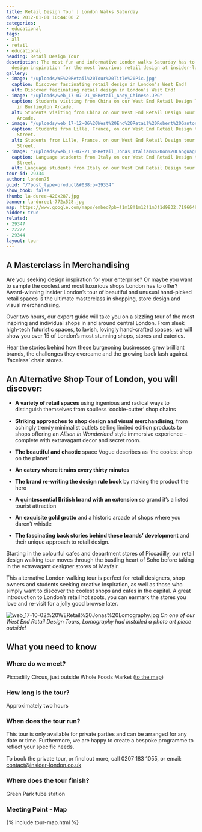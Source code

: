 ```yaml
---
title: Retail Design Tour | London Walks Saturday
date: 2012-01-01 10:44:00 Z
categories:
- educational
tags:
- all
- retail
- educational
heading: Retail Design Tour
description: The most fun and informative London walks Saturday has to offer. Find
  design inspiration for the most luxurious retail design at insider-london.co.uk.
gallery:
- image: "/uploads/WE%20Retail%20Tour%20Title%20Pic.jpg"
  caption: Discover fascinating retail design in London's West End!
  alt: Discover fascinating retail design in London's West End!
- image: "/uploads/web_17-07-21_WERetail_Andy_Chinese.JPG"
  caption: Students visiting from China on our West End Retail Design Tour - here
    in Burlington Arcade.
  alt: Students visiting from China on our West End Retail Design Tour - here in Burlington
    Arcade.
- image: "/uploads/web_17-12-06%20West%20End%20Retail%20Robert%20Ganton%20St%20-%20Students%20from%20Lille.jpg"
  caption: Students from Lille, France, on our West End Retail Design tour in Carnaby
    Street.
  alt: Students from Lille, France, on our West End Retail Design tour in Carnaby
    Street.
- image: "/uploads/web_17-07-21_WERetail_Jonas_Italians%20on%20Language%20School_Piccadilly%20Circus_03.jpg"
  caption: Language students from Italy on our West End Retail Design tour in Air
    Street.
  alt: Language students from Italy on our West End Retail Design tour in Air Street.
tour-id: 29334
author: london75
guid: "/?post_type=product&#038;p=29334"
show_book: false
thumb: la-duree-420x287.jpg
banner: la-duree1-772x528.jpg
map: https://www.google.com/maps/embed?pb=!1m18!1m12!1m3!1d9932.719664857414!2d-0.14276057544238435!3d51.50991514619343!2m3!1f0!2f0!3f0!3m2!1i1024!2i768!4f13.1!3m3!1m2!1s0x487604d3ff201fc1%3A0xf08adf0cfb3eb2fe!2sPiccadilly+Circus%2C+London+W1D+7ET%2C+UK!5e0!3m2!1sen!2s!4v1431588804686
hidden: true
related:
- 29347
- 22222
- 29344
layout: tour
---
```


## A Masterclass in Merchandising
<p>Are you seeking design inspiration for your enterprise? Or maybe you want to sample the coolest and most luxurious shops London has to offer? Award-winning Insider London’s tour of beautiful and unusual hand-picked retail spaces is the ultimate masterclass in shopping, store design and visual merchandising.</p>

Over two hours, our expert guide will take you on a sizzling tour of the most inspiring and individual shops in and around central London. From sleek high-tech futuristic spaces, to lavish, lovingly hand-crafted spaces; we will show you over 15 of London’s most stunning shops, stores and eateries.

Hear the stories behind how these burgeoning businesses grew brilliant brands, the challenges they overcame and the growing back lash against ‘faceless’ chain stores.


## An Alternative Shop Tour of London, you will discover:

- **A variety of retail spaces** using ingenious and radical ways to distinguish themselves from soulless ‘cookie-cutter’ shop chains

- **Striking approaches to shop design and visual merchandising**, from achingly trendy minimalist outlets selling limited edition products to shops offering an <em>Alison in Wonderland </em>style immersive experience &#8211; complete with extravagant decor and secret room.

- **The beautiful and chaotic** space Vogue describes as &#8216;the coolest shop on the planet&#8217;

- **An eatery where it rains every thirty minutes**

- **The brand re-writing the design rule book** by making the product the hero

- **A quintessential British brand with an extension** so grand it’s a listed tourist attraction

- **An exquisite gold grotto** and a historic arcade of shops where you daren’t whistle

- **The fascinating back stories behind these brands’ development** and their unique approach to retail design.

Starting in the colourful cafes and department stores of Piccadilly, our retail design walking tour moves through the bustling heart of Soho before taking in the extravagant designer stores of Mayfair. .

This alternative London walking tour is perfect for retail designers, shop owners and students seeking creative inspiration, as well as those who simply want to discover the coolest shops and cafes in the capital. A great introduction to London’s retail hot spots, you can earmark the stores you love and re-visit for a jolly good browse later.

![web_17-10-02%20WERetail%20Jonas%20Lomography.jpg](/uploads/web_17-10-02%20WERetail%20Jonas%20Lomography.jpg)
*On one of our West End Retail Design Tours, Lomography had installed a photo art piece outside!*

## What you need to know

### Where do we meet?

Piccadilly Circus, just outside Whole Foods Market ([to the map](#map))

### How long is the tour?

Approximately two hours

### When does the tour run?

This tour is only available for private parties and can be arranged for any date or time. Furthermore, we are happy to create a bespoke programme to reflect your specific needs.

To book the private tour, or find out more, call 0207 183 1055, or email: <a href="mailto:contact@insider-london.co.uk">contact@insider-london.co.uk</a>

### Where does the tour finish?

Green Park tube station

<h3 id="map">Meeting Point - Map</h3>
{% include tour-map.html %}
